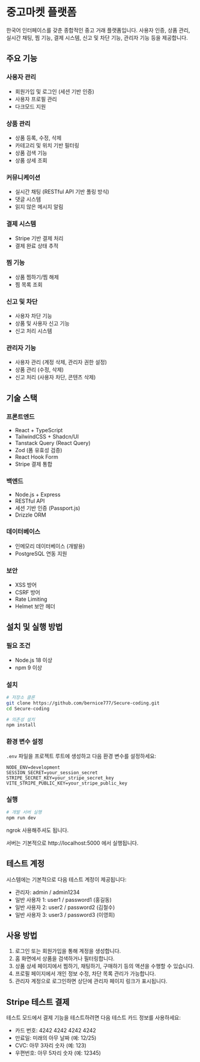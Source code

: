 # 중고마켓 플랫폼

한국어 인터페이스를 갖춘 종합적인 중고 거래 플랫폼입니다. 사용자 인증, 상품 관리, 실시간 채팅, 찜 기능, 결제 시스템, 신고 및 차단 기능, 관리자 기능 등을 제공합니다.

## 주요 기능

### 사용자 관리
- 회원가입 및 로그인 (세션 기반 인증)
- 사용자 프로필 관리
- 다크모드 지원

### 상품 관리
- 상품 등록, 수정, 삭제
- 카테고리 및 위치 기반 필터링
- 상품 검색 기능
- 상품 상세 조회

### 커뮤니케이션
- 실시간 채팅 (RESTful API 기반 폴링 방식)
- 댓글 시스템
- 읽지 않은 메시지 알림

### 결제 시스템
- Stripe 기반 결제 처리
- 결제 완료 상태 추적

### 찜 기능
- 상품 찜하기/찜 해제
- 찜 목록 조회

### 신고 및 차단
- 사용자 차단 기능
- 상품 및 사용자 신고 기능
- 신고 처리 시스템

### 관리자 기능
- 사용자 관리 (계정 삭제, 관리자 권한 설정)
- 상품 관리 (수정, 삭제)
- 신고 처리 (사용자 차단, 콘텐츠 삭제)

## 기술 스택

### 프론트엔드
- React + TypeScript
- TailwindCSS + Shadcn/UI
- Tanstack Query (React Query)
- Zod (폼 유효성 검증)
- React Hook Form
- Stripe 결제 통합

### 백엔드
- Node.js + Express
- RESTful API
- 세션 기반 인증 (Passport.js)
- Drizzle ORM

### 데이터베이스
- 인메모리 데이터베이스 (개발용)
- PostgreSQL 연동 지원

### 보안
- XSS 방어
- CSRF 방어
- Rate Limiting
- Helmet 보안 헤더

## 설치 및 실행 방법

### 필요 조건
- Node.js 18 이상
- npm 9 이상

### 설치

```bash
# 저장소 클론
git clone https://github.com/bernice777/Secure-coding.git
cd Secure-coding

# 의존성 설치
npm install
```

### 환경 변수 설정
`.env` 파일을 프로젝트 루트에 생성하고 다음 환경 변수를 설정하세요:

``` 물론 임시로 제 파일 넣었습니다. 중앙에서 결제한걸 수수료 떼고 판매자에게 돈을 송금함.. 
NODE_ENV=development
SESSION_SECRET=your_session_secret
STRIPE_SECRET_KEY=your_stripe_secret_key
VITE_STRIPE_PUBLIC_KEY=your_stripe_public_key
```

### 실행

```bash
# 개발 서버 실행
npm run dev
```

ngrok 사용해주셔도 됩니다.

서버는 기본적으로 http://localhost:5000 에서 실행됩니다.

## 테스트 계정

시스템에는 기본적으로 다음 테스트 계정이 제공됩니다:

- 관리자: admin / admin1234
- 일반 사용자 1: user1 / password1 (홍길동)
- 일반 사용자 2: user2 / password2 (김철수)
- 일반 사용자 3: user3 / password3 (이영희)

## 사용 방법

1. 로그인 또는 회원가입을 통해 계정을 생성합니다.
2. 홈 화면에서 상품을 검색하거나 필터링합니다.
3. 상품 상세 페이지에서 찜하기, 채팅하기, 구매하기 등의 액션을 수행할 수 있습니다.
4. 프로필 페이지에서 개인 정보 수정, 차단 목록 관리가 가능합니다.
5. 관리자 계정으로 로그인하면 상단에 관리자 페이지 링크가 표시됩니다.

## Stripe 테스트 결제

테스트 모드에서 결제 기능을 테스트하려면 다음 테스트 카드 정보를 사용하세요:

- 카드 번호: 4242 4242 4242 4242
- 만료일: 미래의 아무 날짜 (예: 12/25)
- CVC: 아무 3자리 숫자 (예: 123)
- 우편번호: 아무 5자리 숫자 (예: 12345)